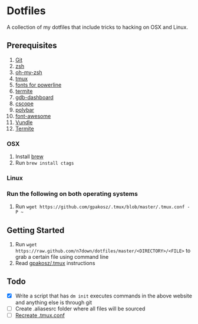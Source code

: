 # Dotfiles
A collection of my dotfiles that include tricks to hacking on OSX and Linux. 
## Prerequisites
1. [Git](https://git-scm.com/)
1. [zsh](https://gist.github.com/derhuerst/12a1558a4b408b3b2b6e)
2. [oh-my-zsh](https://github.com/robbyrussell/oh-my-zsh)
3. [tmux](https://github.com/tmux/tmux)
4. [fonts for powerline](https://github.com/powerline/fonts)
5. [termite](https://github.com/thestinger/termite)
6. [gdb-dashboard](https://github.com/cyrus-and/gdb-dashboard)
7. [cscope](http://cscope.sourceforge.net/)
8. [polybar](https://github.com/jaagr/polybar)
9. [font-awesome](https://packages.ubuntu.com/xenial/fonts/fonts-font-awesome)
10. [Vundle](https://github.com/VundleVim/Vundle.vim)
11. [Termite](https://github.com/Corwind/termite-install)

### OSX
1. Install [brew](https://brew.sh/)
2. Run `brew install ctags` 
### Linux
### Run the following on both operating systems
1. Run `wget https://github.com/gpakosz/.tmux/blob/master/.tmux.conf -P ~`
## Getting Started
1. Run `wget https://raw.github.com/n7down/dotfiles/master/<DIRECTORY>/<FILE>` to grab a certain file using command line
2. Read [gpakosz/.tmux](https://github.com/gpakosz/.tmux) instructions
## Todo
- [x] Write a script that has `dm init` executes commands in the above website and anything else is through git
- [ ] Create .aliasesrc folder where all files will be sourced
- [ ] [Recreate .tmux.conf](http://www.hamvocke.com/blog/a-guide-to-customizing-your-tmux-conf/)

